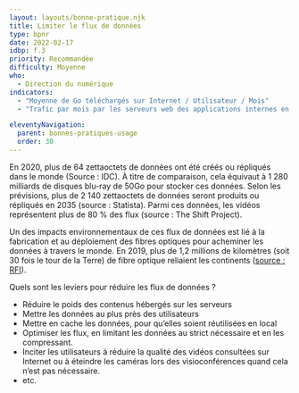 ```yaml
---
layout: layouts/bonne-pratique.njk
title: Limiter le flux de données
type: bpnr
date: 2022-02-17
idbp: f.3
priority: Recommandée
difficulty: Moyenne
who:
  - Direction du numérique
indicators:
  - "Moyenne de Go téléchargés sur Internet / Utilisateur / Mois"
  - "Trafic par mois par les serveurs web des applications internes en Go ou To"

eleventyNavigation:
  parent: bonnes-pratiques-usage
  order: 30
---
```


En 2020, plus de 64 zettaoctets de données ont été créés ou répliqués dans le monde (Source : IDC). À titre de comparaison, cela équivaut à 1 280 milliards de disques blu-ray de 50Go pour stocker ces données. Selon les prévisions, plus de 2 140 zettaoctets de données seront produits ou répliqués en 2035 (source : Statista). Parmi ces données, les vidéos représentent plus de 80 % des flux (source : The Shift Project).

Un des impacts environnementaux de ces flux de données est lié à la fabrication et au déploiement des fibres optiques pour acheminer les données à travers le monde. En 2019, plus de 1,2 millions de kilomètres (soit 30 fois le tour de la Terre) de fibre optique reliaient les continents ([source : RFI](https://webdoc.rfi.fr/ocean-cables-sous-marins-internet/chapitre-1.html)). 

Quels sont les leviers pour réduire les flux de données ?
* Réduire le poids des contenus hébergés sur les serveurs
* Mettre les données au plus près des utilisateurs
* Mettre en cache les données, pour qu’elles soient réutilisées en local
* Optimiser les flux, en limitant les données au strict nécessaire et en les compressant.
* Inciter les utilisateurs à réduire la qualité des vidéos consultées sur Internet ou à éteindre les caméras lors des visioconférences quand cela n’est pas nécessaire.
* etc.
